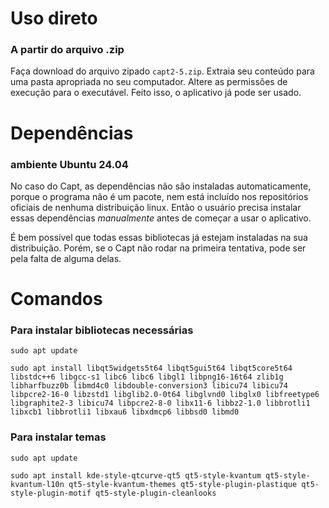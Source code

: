 # Uso direto
### A partir do arquivo .zip

Faça download do arquivo zipado `capt2-5.zip`. Extraia seu conteúdo para uma pasta apropriada no seu computador. Altere as permissões de execução para o executável. Feito isso, o aplicativo já pode ser usado.

# Dependências
### ambiente Ubuntu 24.04

No caso do Capt, as dependências não são instaladas automaticamente, porque o programa não é um pacote, nem está incluído nos repositórios oficiais de nenhuma distribuição linux. Então o usuário precisa instalar essas dependências *manualmente* antes de começar a usar o aplicativo.

É bem possível que todas essas bibliotecas já estejam instaladas na sua distribuição. Porém, se o Capt não rodar na primeira tentativa, pode ser pela falta de alguma delas.

# Comandos
### Para instalar bibliotecas necessárias

`sudo apt update`

`sudo apt install libqt5widgets5t64 libqt5gui5t64 libqt5core5t64 libstdc++6 libgcc-s1 libc6 libc6 libgl1 libpng16-16t64 zlib1g libharfbuzz0b libmd4c0 libdouble-conversion3 libicu74 libicu74 libpcre2-16-0 libzstd1 libglib2.0-0t64 libglvnd0 libglx0 libfreetype6 libgraphite2-3 libicu74 libpcre2-8-0 libx11-6 libbz2-1.0 libbrotli1 libxcb1 libbrotli1 libxau6 libxdmcp6 libbsd0 libmd0`

### Para instalar temas
`sudo apt update`

`sudo apt install kde-style-qtcurve-qt5 qt5-style-kvantum qt5-style-kvantum-l10n qt5-style-kvantum-themes qt5-style-plugin-plastique qt5-style-plugin-motif qt5-style-plugin-cleanlooks`
